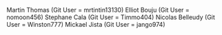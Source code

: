 Martin Thomas (Git User = mrtintin13130)
Elliot Bouju (Git User = nomoon456)
Stephane Cala (Git User = Timmo404)
Nicolas Belleudy (Git User = Winston777)
Mickael Jista (Git User = jango974)
